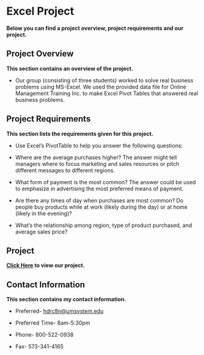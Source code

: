 # Excel Project
**Below you can find a project overview, project requirements and our project.**
## Project Overview
**This section contains an overview of the project.**
* Our group (consisting of three students) worked  to solve real business problems using MS-Excel. We used the provided data file for Online Management Training Inc. to make Excel Pivot Tables that answered real business problems.

## Project Requirements
**This section lists the requirements given for this project.**
* Use Excel’s PivotTable to help you answer the following questions:

* Where are the average purchases higher? The answer might tell managers where to focus marketing and sales resources or pitch different messages to different regions.

* What form of payment is the most common? The answer could be used to emphasize in advertising the most preferred means of payment.

* Are there any times of day when purchases are most common? Do people buy products while at work (likely during the day) or at home (likely in the evening)?

* What’s the relationship among region, type of product purchased, and average sales price?

## Project
**[Click Here](https://docs.google.com/document/d/1BCHy75qv7b6G1Foz87mV0TEu-_qsvSLL09-4Si7tI0U/edit) to view our project.**

## Contact Information
**This section contains my contact information.**
* Preferred- hdrc8n@umsystem.edu

* Preferred Time- 8am-5:30pm 

* Phone- 800-522-0938

* Fax- 573-341-4165
